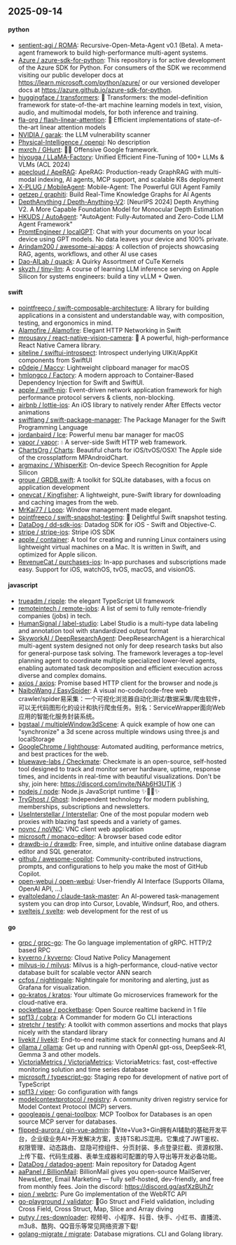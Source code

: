 ## 2025-09-14

#### python
* [sentient-agi / ROMA](https://github.com/sentient-agi/ROMA): Recursive-Open-Meta-Agent v0.1 (Beta). A meta-agent framework to build high-performance multi-agent systems.
* [Azure / azure-sdk-for-python](https://github.com/Azure/azure-sdk-for-python): This repository is for active development of the Azure SDK for Python. For consumers of the SDK we recommend visiting our public developer docs at https://learn.microsoft.com/python/azure/ or our versioned developer docs at https://azure.github.io/azure-sdk-for-python.
* [huggingface / transformers](https://github.com/huggingface/transformers): 🤗 Transformers: the model-definition framework for state-of-the-art machine learning models in text, vision, audio, and multimodal models, for both inference and training.
* [fla-org / flash-linear-attention](https://github.com/fla-org/flash-linear-attention): 🚀 Efficient implementations of state-of-the-art linear attention models
* [NVIDIA / garak](https://github.com/NVIDIA/garak): the LLM vulnerability scanner
* [Physical-Intelligence / openpi](https://github.com/Physical-Intelligence/openpi): No description
* [mxrch / GHunt](https://github.com/mxrch/GHunt): 🕵️‍♂️ Offensive Google framework.
* [hiyouga / LLaMA-Factory](https://github.com/hiyouga/LLaMA-Factory): Unified Efficient Fine-Tuning of 100+ LLMs & VLMs (ACL 2024)
* [apecloud / ApeRAG](https://github.com/apecloud/ApeRAG): ApeRAG: Production-ready GraphRAG with multi-modal indexing, AI agents, MCP support, and scalable K8s deployment
* [X-PLUG / MobileAgent](https://github.com/X-PLUG/MobileAgent): Mobile-Agent: The Powerful GUI Agent Family
* [getzep / graphiti](https://github.com/getzep/graphiti): Build Real-Time Knowledge Graphs for AI Agents
* [DepthAnything / Depth-Anything-V2](https://github.com/DepthAnything/Depth-Anything-V2): [NeurIPS 2024] Depth Anything V2. A More Capable Foundation Model for Monocular Depth Estimation
* [HKUDS / AutoAgent](https://github.com/HKUDS/AutoAgent): "AutoAgent: Fully-Automated and Zero-Code LLM Agent Framework"
* [PromtEngineer / localGPT](https://github.com/PromtEngineer/localGPT): Chat with your documents on your local device using GPT models. No data leaves your device and 100% private.
* [Arindam200 / awesome-ai-apps](https://github.com/Arindam200/awesome-ai-apps): A collection of projects showcasing RAG, agents, workflows, and other AI use cases
* [Dao-AILab / quack](https://github.com/Dao-AILab/quack): A Quirky Assortment of CuTe Kernels
* [skyzh / tiny-llm](https://github.com/skyzh/tiny-llm): A course of learning LLM inference serving on Apple Silicon for systems engineers: build a tiny vLLM + Qwen.

#### swift
* [pointfreeco / swift-composable-architecture](https://github.com/pointfreeco/swift-composable-architecture): A library for building applications in a consistent and understandable way, with composition, testing, and ergonomics in mind.
* [Alamofire / Alamofire](https://github.com/Alamofire/Alamofire): Elegant HTTP Networking in Swift
* [mrousavy / react-native-vision-camera](https://github.com/mrousavy/react-native-vision-camera): 📸 A powerful, high-performance React Native Camera library.
* [siteline / swiftui-introspect](https://github.com/siteline/swiftui-introspect): Introspect underlying UIKit/AppKit components from SwiftUI
* [p0deje / Maccy](https://github.com/p0deje/Maccy): Lightweight clipboard manager for macOS
* [hmlongco / Factory](https://github.com/hmlongco/Factory): A modern approach to Container-Based Dependency Injection for Swift and SwiftUI.
* [apple / swift-nio](https://github.com/apple/swift-nio): Event-driven network application framework for high performance protocol servers & clients, non-blocking.
* [airbnb / lottie-ios](https://github.com/airbnb/lottie-ios): An iOS library to natively render After Effects vector animations
* [swiftlang / swift-package-manager](https://github.com/swiftlang/swift-package-manager): The Package Manager for the Swift Programming Language
* [jordanbaird / Ice](https://github.com/jordanbaird/Ice): Powerful menu bar manager for macOS
* [vapor / vapor](https://github.com/vapor/vapor): 💧 A server-side Swift HTTP web framework.
* [ChartsOrg / Charts](https://github.com/ChartsOrg/Charts): Beautiful charts for iOS/tvOS/OSX! The Apple side of the crossplatform MPAndroidChart.
* [argmaxinc / WhisperKit](https://github.com/argmaxinc/WhisperKit): On-device Speech Recognition for Apple Silicon
* [groue / GRDB.swift](https://github.com/groue/GRDB.swift): A toolkit for SQLite databases, with a focus on application development
* [onevcat / Kingfisher](https://github.com/onevcat/Kingfisher): A lightweight, pure-Swift library for downloading and caching images from the web.
* [MrKai77 / Loop](https://github.com/MrKai77/Loop): Window management made elegant.
* [pointfreeco / swift-snapshot-testing](https://github.com/pointfreeco/swift-snapshot-testing): 📸 Delightful Swift snapshot testing.
* [DataDog / dd-sdk-ios](https://github.com/DataDog/dd-sdk-ios): Datadog SDK for iOS - Swift and Objective-C.
* [stripe / stripe-ios](https://github.com/stripe/stripe-ios): Stripe iOS SDK
* [apple / container](https://github.com/apple/container): A tool for creating and running Linux containers using lightweight virtual machines on a Mac. It is written in Swift, and optimized for Apple silicon.
* [RevenueCat / purchases-ios](https://github.com/RevenueCat/purchases-ios): In-app purchases and subscriptions made easy. Support for iOS, watchOS, tvOS, macOS, and visionOS.

#### javascript
* [trueadm / ripple](https://github.com/trueadm/ripple): the elegant TypeScript UI framework
* [remoteintech / remote-jobs](https://github.com/remoteintech/remote-jobs): A list of semi to fully remote-friendly companies (jobs) in tech.
* [HumanSignal / label-studio](https://github.com/HumanSignal/label-studio): Label Studio is a multi-type data labeling and annotation tool with standardized output format
* [SkyworkAI / DeepResearchAgent](https://github.com/SkyworkAI/DeepResearchAgent): DeepResearchAgent is a hierarchical multi-agent system designed not only for deep research tasks but also for general-purpose task solving. The framework leverages a top-level planning agent to coordinate multiple specialized lower-level agents, enabling automated task decomposition and efficient execution across diverse and complex domains.
* [axios / axios](https://github.com/axios/axios): Promise based HTTP client for the browser and node.js
* [NaiboWang / EasySpider](https://github.com/NaiboWang/EasySpider): A visual no-code/code-free web crawler/spider易采集：一个可视化浏览器自动化测试/数据采集/爬虫软件，可以无代码图形化的设计和执行爬虫任务。别名：ServiceWrapper面向Web应用的智能化服务封装系统。
* [bgstaal / multipleWindow3dScene](https://github.com/bgstaal/multipleWindow3dScene): A quick example of how one can "synchronize" a 3d scene across multiple windows using three.js and localStorage
* [GoogleChrome / lighthouse](https://github.com/GoogleChrome/lighthouse): Automated auditing, performance metrics, and best practices for the web.
* [bluewave-labs / Checkmate](https://github.com/bluewave-labs/Checkmate): Checkmate is an open-source, self-hosted tool designed to track and monitor server hardware, uptime, response times, and incidents in real-time with beautiful visualizations. Don't be shy, join here: https://discord.com/invite/NAb6H3UTjK :)
* [nodejs / node](https://github.com/nodejs/node): Node.js JavaScript runtime ✨🐢🚀✨
* [TryGhost / Ghost](https://github.com/TryGhost/Ghost): Independent technology for modern publishing, memberships, subscriptions and newsletters.
* [UseInterstellar / Interstellar](https://github.com/UseInterstellar/Interstellar): One of the most popular modern web proxies with blazing fast speeds and a variety of games.
* [novnc / noVNC](https://github.com/novnc/noVNC): VNC client web application
* [microsoft / monaco-editor](https://github.com/microsoft/monaco-editor): A browser based code editor
* [drawdb-io / drawdb](https://github.com/drawdb-io/drawdb): Free, simple, and intuitive online database diagram editor and SQL generator.
* [github / awesome-copilot](https://github.com/github/awesome-copilot): Community-contributed instructions, prompts, and configurations to help you make the most of GitHub Copilot.
* [open-webui / open-webui](https://github.com/open-webui/open-webui): User-friendly AI Interface (Supports Ollama, OpenAI API, ...)
* [eyaltoledano / claude-task-master](https://github.com/eyaltoledano/claude-task-master): An AI-powered task-management system you can drop into Cursor, Lovable, Windsurf, Roo, and others.
* [sveltejs / svelte](https://github.com/sveltejs/svelte): web development for the rest of us

#### go
* [grpc / grpc-go](https://github.com/grpc/grpc-go): The Go language implementation of gRPC. HTTP/2 based RPC
* [kyverno / kyverno](https://github.com/kyverno/kyverno): Cloud Native Policy Management
* [milvus-io / milvus](https://github.com/milvus-io/milvus): Milvus is a high-performance, cloud-native vector database built for scalable vector ANN search
* [ccfos / nightingale](https://github.com/ccfos/nightingale): Nightingale for monitoring and alerting, just as Grafana for visualization.
* [go-kratos / kratos](https://github.com/go-kratos/kratos): Your ultimate Go microservices framework for the cloud-native era.
* [pocketbase / pocketbase](https://github.com/pocketbase/pocketbase): Open Source realtime backend in 1 file
* [spf13 / cobra](https://github.com/spf13/cobra): A Commander for modern Go CLI interactions
* [stretchr / testify](https://github.com/stretchr/testify): A toolkit with common assertions and mocks that plays nicely with the standard library
* [livekit / livekit](https://github.com/livekit/livekit): End-to-end realtime stack for connecting humans and AI
* [ollama / ollama](https://github.com/ollama/ollama): Get up and running with OpenAI gpt-oss, DeepSeek-R1, Gemma 3 and other models.
* [VictoriaMetrics / VictoriaMetrics](https://github.com/VictoriaMetrics/VictoriaMetrics): VictoriaMetrics: fast, cost-effective monitoring solution and time series database
* [microsoft / typescript-go](https://github.com/microsoft/typescript-go): Staging repo for development of native port of TypeScript
* [spf13 / viper](https://github.com/spf13/viper): Go configuration with fangs
* [modelcontextprotocol / registry](https://github.com/modelcontextprotocol/registry): A community driven registry service for Model Context Protocol (MCP) servers.
* [googleapis / genai-toolbox](https://github.com/googleapis/genai-toolbox): MCP Toolbox for Databases is an open source MCP server for databases.
* [flipped-aurora / gin-vue-admin](https://github.com/flipped-aurora/gin-vue-admin): 🚀Vite+Vue3+Gin拥有AI辅助的基础开发平台，企业级业务AI+开发解决方案，支持TS和JS混用。它集成了JWT鉴权、权限管理、动态路由、显隐可控组件、分页封装、多点登录拦截、资源权限、上传下载、代码生成器、表单生成器和可配置的导入导出等开发必备功能。
* [DataDog / datadog-agent](https://github.com/DataDog/datadog-agent): Main repository for Datadog Agent
* [aaPanel / BillionMail](https://github.com/aaPanel/BillionMail): BillionMail gives you open-source MailServer, NewsLetter, Email Marketing — fully self-hosted, dev-friendly, and free from monthly fees. Join the discord: https://discord.gg/asfXzBUhZr
* [pion / webrtc](https://github.com/pion/webrtc): Pure Go implementation of the WebRTC API
* [go-playground / validator](https://github.com/go-playground/validator): 💯Go Struct and Field validation, including Cross Field, Cross Struct, Map, Slice and Array diving
* [putyy / res-downloader](https://github.com/putyy/res-downloader): 视频号、小程序、抖音、快手、小红书、直播流、m3u8、酷狗、QQ音乐等常见网络资源下载!
* [golang-migrate / migrate](https://github.com/golang-migrate/migrate): Database migrations. CLI and Golang library.
